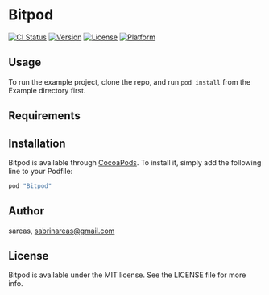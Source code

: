 # Bitpod

[![CI Status](http://img.shields.io/travis/sareas/Bitpod.svg?style=flat)](https://travis-ci.org/sareas/Bitpod)
[![Version](https://img.shields.io/cocoapods/v/Bitpod.svg?style=flat)](http://cocoapods.org/pods/Bitpod)
[![License](https://img.shields.io/cocoapods/l/Bitpod.svg?style=flat)](http://cocoapods.org/pods/Bitpod)
[![Platform](https://img.shields.io/cocoapods/p/Bitpod.svg?style=flat)](http://cocoapods.org/pods/Bitpod)

## Usage

To run the example project, clone the repo, and run `pod install` from the Example directory first.

## Requirements

## Installation

Bitpod is available through [CocoaPods](http://cocoapods.org). To install
it, simply add the following line to your Podfile:

```ruby
pod "Bitpod"
```

## Author

sareas, sabrinareas@gmail.com

## License

Bitpod is available under the MIT license. See the LICENSE file for more info.
